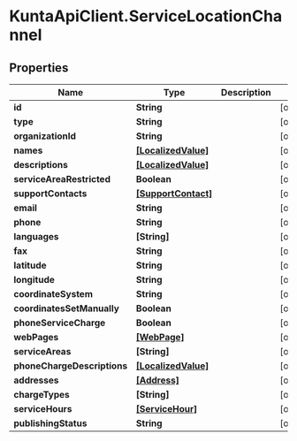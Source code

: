 # KuntaApiClient.ServiceLocationChannel

## Properties
Name | Type | Description | Notes
------------ | ------------- | ------------- | -------------
**id** | **String** |  | [optional] 
**type** | **String** |  | [optional] 
**organizationId** | **String** |  | [optional] 
**names** | [**[LocalizedValue]**](LocalizedValue.md) |  | [optional] 
**descriptions** | [**[LocalizedValue]**](LocalizedValue.md) |  | [optional] 
**serviceAreaRestricted** | **Boolean** |  | [optional] 
**supportContacts** | [**[SupportContact]**](SupportContact.md) |  | [optional] 
**email** | **String** |  | [optional] 
**phone** | **String** |  | [optional] 
**languages** | **[String]** |  | [optional] 
**fax** | **String** |  | [optional] 
**latitude** | **String** |  | [optional] 
**longitude** | **String** |  | [optional] 
**coordinateSystem** | **String** |  | [optional] 
**coordinatesSetManually** | **Boolean** |  | [optional] 
**phoneServiceCharge** | **Boolean** |  | [optional] 
**webPages** | [**[WebPage]**](WebPage.md) |  | [optional] 
**serviceAreas** | **[String]** |  | [optional] 
**phoneChargeDescriptions** | [**[LocalizedValue]**](LocalizedValue.md) |  | [optional] 
**addresses** | [**[Address]**](Address.md) |  | [optional] 
**chargeTypes** | **[String]** |  | [optional] 
**serviceHours** | [**[ServiceHour]**](ServiceHour.md) |  | [optional] 
**publishingStatus** | **String** |  | [optional] 



